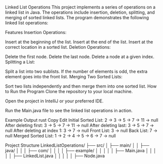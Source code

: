 Linked List Operations
This project implements a series of operations on a linked list in Java. The operations include insertion, deletion, splitting, and merging of sorted linked lists. The program demonstrates the following linked list operations:

Features
Insertion Operations:

Insert at the beginning of the list.
Insert at the end of the list.
Insert at the correct location in a sorted list.
Deletion Operations:

Delete the first node.
Delete the last node.
Delete a node at a given index.
Splitting a List:

Split a list into two sublists. If the number of elements is odd, the extra element goes into the front list.
Merging Two Sorted Lists:

Sort two lists independently and then merge them into one sorted list.
How to Run the Program
Clone the repository to your local machine.


Open the project in IntelliJ or your preferred IDE.

Run the Main.java file to see the linked list operations in action.

Example Output
rust
Copy
Edit
Initial Sorted List:
2 -> 3 -> 5 -> 7 -> 11 -> null
After deleting first:
3 -> 5 -> 7 -> 11 -> null
After deleting last:
3 -> 5 -> 7 -> null
After deleting at index 1:
3 -> 7 -> null
Front List:
3 -> null
Back List:
7 -> null
Merged Sorted List:
1 -> 2 -> 4 -> 5 -> 6 -> 7 -> null

Project Structure
LinkedListOperations/
├── src/
│   ├── main/
│   │   ├── java/
│   │   │   ├── com/
│   │   │   │   ├── example/
│   │   │   │   │   ├── Main.java
│   │   │   │   │   ├── LinkedList.java
│   │   │   │   │   ├── Node.java
